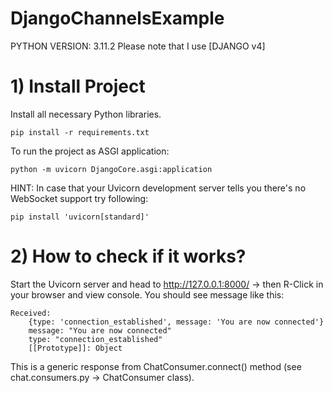 # DjangoChannelsExample
PYTHON VERSION: 3.11.2
Please note that I use [DJANGO v4]

# 1) Install Project

Install all necessary Python libraries.
```
pip install -r requirements.txt
```

To run the project as ASGI application:
```
python -m uvicorn DjangoCore.asgi:application
```

HINT: In case that your Uvicorn development server tells you there's no WebSocket support try following:
```
pip install 'uvicorn[standard]'
```

# 2) How to check if it works?

Start the Uvicorn server and head to http://127.0.0.1:8000/ -> then R-Click in your browser and view console.
You should see message like this:
```
Received:  
    {type: 'connection_established', message: 'You are now connected'}
    message: "You are now connected"
    type: "connection_established"
    [[Prototype]]: Object
```
This is a generic response from ChatConsumer.connect() method (see chat.consumers.py -> ChatConsumer class).